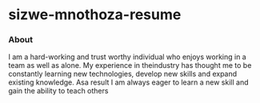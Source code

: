 # sizwe-mnothoza-resume

### About

I am a hard-working and trust worthy individual who enjoys working in a team as well as alone. 
My experience in theindustry has thought me to be constantly learning new technologies, 
develop new skills and expand existing knowledge. Asa result I am always eager to learn a new skill and gain the ability to teach others
